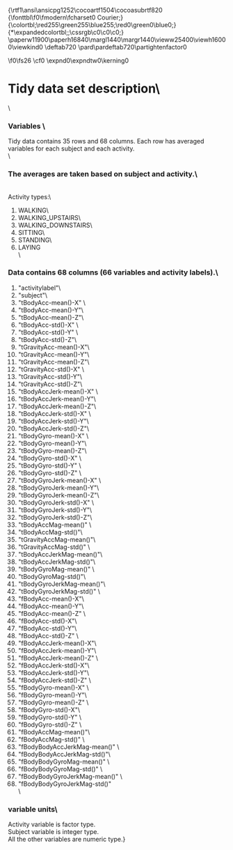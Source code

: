 {\rtf1\ansi\ansicpg1252\cocoartf1504\cocoasubrtf820
{\fonttbl\f0\fmodern\fcharset0 Courier;}
{\colortbl;\red255\green255\blue255;\red0\green0\blue0;}
{\*\expandedcolortbl;;\cssrgb\c0\c0\c0;}
\paperw11900\paperh16840\margl1440\margr1440\vieww25400\viewh16000\viewkind0
\deftab720
\pard\pardeftab720\partightenfactor0

\f0\fs26 \cf0 \expnd0\expndtw0\kerning0
# Tidy data set description\
\
### Variables \
Tidy data contains 35 rows and 68 columns. Each row has averaged variables for each subject and each activity.\
\
### The averages are taken based on subject and activity.\
\
Activity types:\
1. WALKING\
2. WALKING_UPSTAIRS\
3. WALKING_DOWNSTAIRS\
4. SITTING\
5. STANDING\
6. LAYING\
\
### Data contains 68 columns (66 variables and activity labels).\
1. "activitylabel"\
2. "subject"\
3. "tBodyAcc-mean()-X"          \
4. "tBodyAcc-mean()-Y"\
5. "tBodyAcc-mean()-Z"\
6. "tBodyAcc-std()-X"           \
7. "tBodyAcc-std()-Y" \
8. "tBodyAcc-std()-Z"\
9. "tGravityAcc-mean()-X"\
10. "tGravityAcc-mean()-Y"\
11. "tGravityAcc-mean()-Z"\
12. "tGravityAcc-std()-X"        \
13. "tGravityAcc-std()-Y"\
14. "tGravityAcc-std()-Z"\
15. "tBodyAccJerk-mean()-X"      \
16. "tBodyAccJerk-mean()-Y"\
17. "tBodyAccJerk-mean()-Z"\
18. "tBodyAccJerk-std()-X"       \
19. "tBodyAccJerk-std()-Y"\
20. "tBodyAccJerk-std()-Z"\
21. "tBodyGyro-mean()-X"         \
22. "tBodyGyro-mean()-Y"\
23. "tBodyGyro-mean()-Z"\
24. "tBodyGyro-std()-X"          \
25. "tBodyGyro-std()-Y" \
26. "tBodyGyro-std()-Z" \
27. "tBodyGyroJerk-mean()-X"     \
28. "tBodyGyroJerk-mean()-Y"\
29. "tBodyGyroJerk-mean()-Z"\
30. "tBodyGyroJerk-std()-X"      \
31. "tBodyGyroJerk-std()-Y"\
32. "tBodyGyroJerk-std()-Z"\
33. "tBodyAccMag-mean()"         \
34. "tBodyAccMag-std()"\
35. "tGravityAccMag-mean()"\
36. "tGravityAccMag-std()"       \
37. "tBodyAccJerkMag-mean()"\
38. "tBodyAccJerkMag-std()"\
39. "tBodyGyroMag-mean()"        \
40. "tBodyGyroMag-std()"\
41. "tBodyGyroJerkMag-mean()"\
42. "tBodyGyroJerkMag-std()"     \
43. "fBodyAcc-mean()-X"\
44. "fBodyAcc-mean()-Y"\
45. "fBodyAcc-mean()-Z"          \
46. "fBodyAcc-std()-X"\
47. "fBodyAcc-std()-Y"\
48. "fBodyAcc-std()-Z"           \
49. "fBodyAccJerk-mean()-X"\
50. "fBodyAccJerk-mean()-Y"\
51. "fBodyAccJerk-mean()-Z"      \
52. "fBodyAccJerk-std()-X"\
53. "fBodyAccJerk-std()-Y"\
54. "fBodyAccJerk-std()-Z"       \
55. "fBodyGyro-mean()-X"  \
56. "fBodyGyro-mean()-Y"\
57. "fBodyGyro-mean()-Z"         \
58. "fBodyGyro-std()-X"\
59. "fBodyGyro-std()-Y"   \
60. "fBodyGyro-std()-Z"          \
61. "fBodyAccMag-mean()"\
62. "fBodyAccMag-std()"   \
63. "fBodyBodyAccJerkMag-mean()" \
64. "fBodyBodyAccJerkMag-std()"\
65. "fBodyBodyGyroMag-mean()" \
66. "fBodyBodyGyroMag-std()"     \
67. "fBodyBodyGyroJerkMag-mean()" \
68. "fBodyBodyGyroJerkMag-std()"\
\
### variable units\
Activity variable is factor type.\
Subject variable is integer type.\
All the other variables are numeric type.}